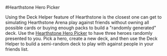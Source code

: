 #Hearthstone Hero Picker

Using the Deck Helper feature of Hearthstone is the closest one can get to simulating Hearthstone Arena play against friends without owning all possible cards or buying enough packs to build a "randomly generated" deck. Use the [Hearthstone Hero Picker](http://www.jessemillar.com/hearthstone-hero-picker/) to have three heroes randomly presented to you. Pick a hero, create a new deck, and then use the Deck Helper to build a semi-random deck to play with against people in your friends list.
